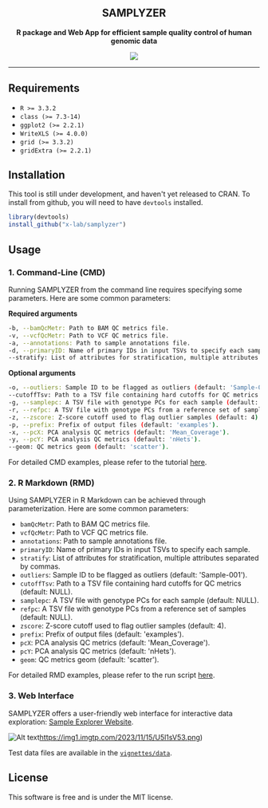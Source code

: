 <h2 align="center">
SAMPLYZER
</h2>
<p align ="center">
<strong>R package and Web App for efficient sample quality control of human genomic data</strong>
</p>

<p align ="center">
  <a title="R Version"> <img src='https://img.shields.io/badge/R-3.3.2-brightgreen'> </a>
</p>

---

## Requirements

* `R >= 3.3.2`
* `class (>= 7.3-14)`
* `ggplot2 (>= 2.2.1)`
* `WriteXLS (>= 4.0.0)`
* `grid (>= 3.3.2)`
* `gridExtra (>= 2.2.1)`

## Installation

This tool is still under development, and haven't yet released to CRAN. To install from github, you will need to have `devtools` installed.

```r
library(devtools)
install_github("x-lab/samplyzer")
```

## Usage

### 1. Command-Line (CMD)

Running SAMPLYZER from the command line requires specifying some parameters. Here are some common parameters:

**Required arguments**

```sh
-b, --bamQcMetr: Path to BAM QC metrics file.
-v, --vcfQcMetr: Path to VCF QC metrics file.
-a, --annotations: Path to sample annotations file.
-d, --primaryID: Name of primary IDs in input TSVs to specify each sample.
--stratify: List of attributes for stratification, multiple attributes separated by commas.
```

**Optional arguments**

```sh
-o, --outliers: Sample ID to be flagged as outliers (default: 'Sample-001').
--cutoffTsv: Path to a TSV file containing hard cutoffs for QC metrics (default: NULL).
-g, --samplepc: A TSV file with genotype PCs for each sample (default: NULL).
-r, --refpc: A TSV file with genotype PCs from a reference set of samples (default: NULL).
-z, --zscore: Z-score cutoff used to flag outlier samples (default: 4).
-p, --prefix: Prefix of output files (default: 'examples').
-x, --pcX: PCA analysis QC metrics (default: 'Mean_Coverage').
-y, --pcY: PCA analysis QC metrics (default: 'nHets').
--geom: QC metrics geom (default: 'scatter').
```

For detailed CMD examples, please refer to the tutorial [here](vignettes/run.sh).

### 2. R Markdown (RMD)

Using SAMPLYZER in R Markdown can be achieved through parameterization. Here are some common parameters:

* `bamQcMetr`: Path to BAM QC metrics file.
* `vcfQcMetr`: Path to VCF QC metrics file.
* `annotations`: Path to sample annotations file.
* `primaryID`: Name of primary IDs in input TSVs to specify each sample.
* `stratify`: List of attributes for stratification, multiple attributes separated by commas.
* `outliers`: Sample ID to be flagged as outliers (default: 'Sample-001').
* `cutoffTsv`: Path to a TSV file containing hard cutoffs for QC metrics (default: NULL).
* `samplepc`: A TSV file with genotype PCs for each sample (default: NULL).
* `refpc`: A TSV file with genotype PCs from a reference set of samples (default: NULL).
* `zscore`: Z-score cutoff used to flag outlier samples (default: 4).
* `prefix`: Prefix of output files (default: 'examples').
* `pcX`: PCA analysis QC metrics (default: 'Mean_Coverage').
* `pcY`: PCA analysis QC metrics (default: 'nHets').
* `geom`: QC metrics geom (default: 'scatter').

For detailed RMD examples, please refer to the run script [here](vignettes/tutorial.Rmd).

### 3. Web Interface

SAMPLYZER offers a user-friendly web interface for interactive data exploration: [Sample Explorer Website](https://xlab.shinyapps.io/samplyzer/).

![Alt text](https://img1.imgtp.com/2023/11/15/U5l1sV53.png)https://img1.imgtp.com/2023/11/15/U5l1sV53.png)

Test data files are available in the [`vignettes/data`](vignettes/run.sh).

## License

This software is free and is under the MIT license.

